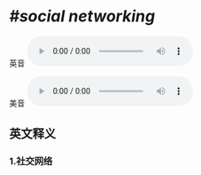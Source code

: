 # ***\#social networking*** 
英音
<audio src="./media/social networking1_AAC.aac" controls="controls"></audio>

美音
<audio src="./media/social networking2_AAC.aac" controls="controls"></audio>



  

英文释义
---
### 1.**社交网络**  


